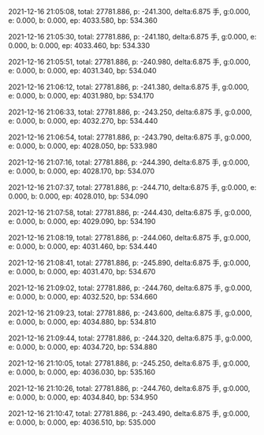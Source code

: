 2021-12-16 21:05:08, total: 27781.886, p: -241.300, delta:6.875 手, g:0.000, e: 0.000, b: 0.000, ep: 4033.580, bp: 534.360

2021-12-16 21:05:30, total: 27781.886, p: -241.180, delta:6.875 手, g:0.000, e: 0.000, b: 0.000, ep: 4033.460, bp: 534.330

2021-12-16 21:05:51, total: 27781.886, p: -240.980, delta:6.875 手, g:0.000, e: 0.000, b: 0.000, ep: 4031.340, bp: 534.040

2021-12-16 21:06:12, total: 27781.886, p: -241.380, delta:6.875 手, g:0.000, e: 0.000, b: 0.000, ep: 4031.980, bp: 534.170

2021-12-16 21:06:33, total: 27781.886, p: -243.250, delta:6.875 手, g:0.000, e: 0.000, b: 0.000, ep: 4032.270, bp: 534.440

2021-12-16 21:06:54, total: 27781.886, p: -243.790, delta:6.875 手, g:0.000, e: 0.000, b: 0.000, ep: 4028.050, bp: 533.980

2021-12-16 21:07:16, total: 27781.886, p: -244.390, delta:6.875 手, g:0.000, e: 0.000, b: 0.000, ep: 4028.170, bp: 534.070

2021-12-16 21:07:37, total: 27781.886, p: -244.710, delta:6.875 手, g:0.000, e: 0.000, b: 0.000, ep: 4028.010, bp: 534.090

2021-12-16 21:07:58, total: 27781.886, p: -244.430, delta:6.875 手, g:0.000, e: 0.000, b: 0.000, ep: 4029.090, bp: 534.190

2021-12-16 21:08:19, total: 27781.886, p: -244.060, delta:6.875 手, g:0.000, e: 0.000, b: 0.000, ep: 4031.460, bp: 534.440

2021-12-16 21:08:41, total: 27781.886, p: -245.890, delta:6.875 手, g:0.000, e: 0.000, b: 0.000, ep: 4031.470, bp: 534.670

2021-12-16 21:09:02, total: 27781.886, p: -244.760, delta:6.875 手, g:0.000, e: 0.000, b: 0.000, ep: 4032.520, bp: 534.660

2021-12-16 21:09:23, total: 27781.886, p: -243.600, delta:6.875 手, g:0.000, e: 0.000, b: 0.000, ep: 4034.880, bp: 534.810

2021-12-16 21:09:44, total: 27781.886, p: -244.320, delta:6.875 手, g:0.000, e: 0.000, b: 0.000, ep: 4034.720, bp: 534.880

2021-12-16 21:10:05, total: 27781.886, p: -245.250, delta:6.875 手, g:0.000, e: 0.000, b: 0.000, ep: 4036.030, bp: 535.160

2021-12-16 21:10:26, total: 27781.886, p: -244.760, delta:6.875 手, g:0.000, e: 0.000, b: 0.000, ep: 4034.840, bp: 534.950

2021-12-16 21:10:47, total: 27781.886, p: -243.490, delta:6.875 手, g:0.000, e: 0.000, b: 0.000, ep: 4036.510, bp: 535.000